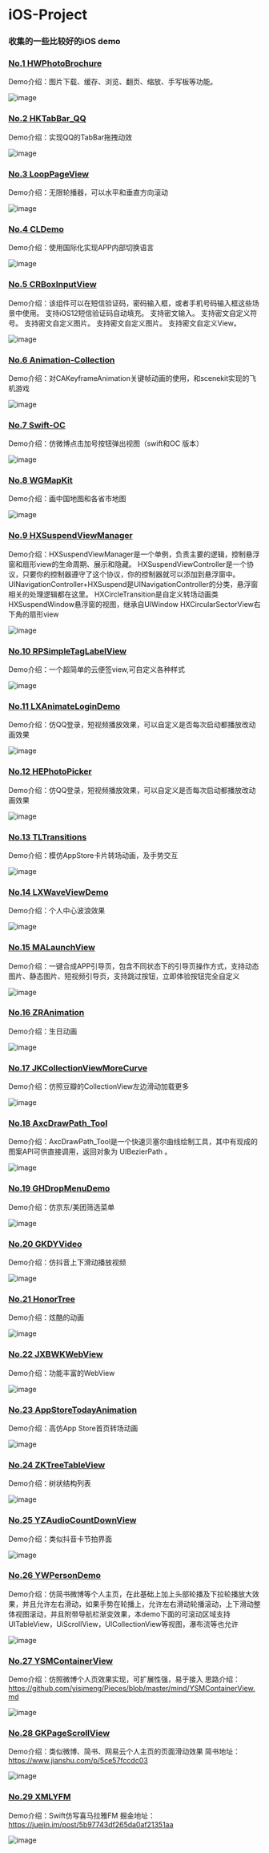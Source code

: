 # iOS-Project

### 收集的一些比较好的iOS demo

###  [No.1 HWPhotoBrochure](https://github.com/HeroWqb/HWPhotoBrochure) 
Demo介绍：图片下载、缓存、浏览、翻页、缩放、手写板等功能。

![image](http://code.cocoachina.com/uploads/attachments/20190307/138033/9d02c64d389db2003713011c04233ced.gif)

###  [No.2 HKTabBar_QQ](https://github.com/SherlockQi/HKTabBar_QQ) 
Demo介绍：实现QQ的TabBar拖拽动效

![image](https://github.com/SherlockQi/HKNote/blob/master/HKTabBar_QQ.gif)

###  [No.3 LoopPageView](https://github.com/QiaokeZ/iOS_LoopPageView) 
Demo介绍：无限轮播器，可以水平和垂直方向滚动

![image](https://github.com/QiaokeZ/iOS_LoopPageView/blob/master/LoopPageViewDome/LoopPageViewDome/dome.gif)

###  [No.4 CLDemo](https://github.com/JmoVxia/CLDemo) 
Demo介绍：使用国际化实现APP内部切换语言

![image](http://code.cocoachina.com/uploads/attachments/20190207/137997/c234886ac5e731be7dd37f51048342c2.gif)

###  [No.5 CRBoxInputView](https://github.com/CRAnimation/CRBoxInputView) 
Demo介绍：该组件可以在短信验证码，密码输入框，或者手机号码输入框这些场景中使用。
支持iOS12短信验证码自动填充。
支持密文输入。
支持密文自定义符号。
支持密文自定义图片。
支持密文自定义图片。
支持密文自定义View。

![image](https://github.com/CRAnimation/CRBoxInputView/blob/master/ReadmeResources/5SecretImage.png)

###  [No.6 Animation-Collection](https://github.com/chenfengxiaoxixi/Animation-Collection) 
Demo介绍：对CAKeyframeAnimation关键帧动画的使用，和scenekit实现的飞机游戏

![image](https://github.com/chenfengxiaoxixi/Animation-Collection/blob/master/gif%E5%8A%A8%E7%94%BB%E5%9B%BE/yqs.gif)

###  [No.7 Swift-OC](https://github.com/ZYK0909/Swift-OC) 
Demo介绍：仿微博点击加号按钮弹出视图（swift和OC 版本）

![image](https://github.com/ZYK0909/Swift-OC/blob/master/%E6%95%88%E6%9E%9C%E5%9B%BE.gif)

###  [No.8 WGMapKit](https://github.com/wanggang1128/WGMapKit) 
Demo介绍：画中国地图和各省市地图

![image](https://raw.githubusercontent.com/wanggang1128/WGMapKit/master/WGMap/demo.gif)

###  [No.9 HXSuspendViewManager](https://github.com/hxwxww/HXSuspendViewManager) 
Demo介绍：HXSuspendViewManager是一个单例，负责主要的逻辑，控制悬浮窗和扇形view的生命周期、展示和隐藏。
HXSuspendViewController是一个协议，只要你的控制器遵守了这个协议，你的控制器就可以添加到悬浮窗中。
UINavigationController+HXSuspend是UINavigationController的分类，悬浮窗相关的处理逻辑都在这里。
HXCircleTransition是自定义转场动画类
HXSuspendWindow悬浮窗的视图，继承自UIWindow
HXCircularSectorView右下角的扇形view

![image](https://raw.githubusercontent.com/hxwxww/HXSuspendViewManager/master/screenshots/screenshot1.gif)

###  [No.10 RPSimpleTagLabelView](https://github.com/RollingPin/RPSimpleTagLabelView) 
Demo介绍：一个超简单的云便签view,可自定义各种样式

![image](https://github.com/RollingPin/RPSimpleTagLabelView/blob/master/RPSimpleTagLabelView/RPSimpleTagLabelView/gif_show.gif)

###  [No.11 LXAnimateLoginDemo](https://github.com/nick8brown/LXAnimateLoginDemo.git) 
Demo介绍：仿QQ登录，短视频播放效果，可以自定义是否每次启动都播放改动画效果

![image](http://code.cocoachina.com/uploads/attachments/20181207/137905/fd94151c4387368e9287689d36701d0d.png)

###  [No.12 HEPhotoPicker](https://github.com/heyode/HEPhotoPicker) 
Demo介绍：仿QQ登录，短视频播放效果，可以自定义是否每次启动都播放改动画效果

![image](https://github.com/heyode/HEPhotoPicker/blob/master/ExampleImage/image%26video.gif)

###  [No.13 TLTransitions](https://github.com/LoongerTao/TLTransitions) 
Demo介绍：模仿AppStore卡片转场动画，及手势交互

![image](http://code.cocoachina.com/uploads/attachments/20181203/137889/466affdc781e876d8e7e704cf515ef19.gif)

###  [No.14 LXWaveViewDemo](https://github.com/nick8brown/LXWaveViewDemo.git) 
Demo介绍：个人中心波浪效果

![image](http://code.cocoachina.com/uploads/attachments/20181203/137888/66e52585bb9552506522b90ec01a9ee3.png)

###  [No.15 MALaunchView](https://github.com/lztbwlkj/MSLaunchView) 
Demo介绍：一键合成APP引导页，包含不同状态下的引导页操作方式，支持动态图片、静态图片、短视频引导页，支持跳过按钮，立即体验按钮完全自定义

![image](https://github.com/lztbwlkj/MSLaunchView/blob/master/Demo/MSLaunchView/DesignSketchGIF/Untitled-1.gif)

###  [No.16 ZRAnimation](https://github.com/zhaojijin/ZRAnimation) 
Demo介绍：生日动画

![image](https://github.com/zhaojijin/ZRAnimation/blob/master/Birthday.gif)

###  [No.17 JKCollectionViewMoreCurve](https://gitee.com/JKWC/JKCollectionViewMoreCurve.git) 
Demo介绍：仿照豆瓣的CollectionView左边滑动加载更多

![image](http://code.cocoachina.com/uploads/attachments/20181030/137790/89ee72197dd1d0f5f855c4e13a103853.gif)

###  [No.18 AxcDrawPath_Tool](https://github.com/axclogo/AxcDrawPath_Tool) 
Demo介绍：AxcDrawPath_Tool是一个快速贝塞尔曲线绘制工具，其中有现成的图案API可供直接调用，返回对象为 UIBezierPath 。

![image](http://code.cocoachina.com/uploads/attachments/20181029/137785/15a5f026839628bba425553b226951c1.gif)

###  [No.19 GHDropMenuDemo](https://github.com/shabake/GHDropMenuDemo) 
Demo介绍：仿京东/美团筛选菜单

![image](http://code.cocoachina.com/uploads/attachments/20181217/137924/55bab3fc7a9c1f675007e667f32d7343.gif)

###  [No.20 GKDYVideo](https://github.com/QuintGao/GKDYVideo) 
Demo介绍：仿抖音上下滑动播放视频

![image](http://code.cocoachina.com/uploads/attachments/20180928/137700/6d61bfc1b18b447532a469f2e535abbb.gif)

###  [No.21 HonorTree](https://github.com/Cesaradu/HonorTree) 
Demo介绍：炫酷的动画

![image](http://code.cocoachina.com/uploads/attachments/20180928/137700/6d61bfc1b18b447532a469f2e535abbb.gif)

###  [No.22 JXBWKWebView](https://github.com/xiubojin/JXBWKWebView) 
Demo介绍：功能丰富的WebView

![image](http://code.cocoachina.com/uploads/attachments/20180919/137670/e51d85634b80f3cdda7bd3bc114b7bde.gif)

###  [No.23 AppStoreTodayAnimation](https://github.com/baozoudiudiu/AppStoreTodayAnimation) 
Demo介绍：高仿App Store首页转场动画

![image](https://raw.githubusercontent.com/baozoudiudiu/AppStoreTodayAnimation/master/AppStoreListTest/example.gif)

###  [No.24 ZKTreeTableView](https://github.com/bestDew/ZKTreeTableView) 
Demo介绍：树状结构列表

![image](https://raw.githubusercontent.com/bestDew/ZKTreeTableView/master/ZKTreeTableView/Untitled.gif)

###  [No.25 YZAudioCountDownView](https://github.com/yitezh/YZAudioCountDownView) 
Demo介绍：类似抖音卡节拍界面

![image](http://code.cocoachina.com/uploads/attachments/20180827/137575/75c16854a9eb8143948f8a31ecf12bb6.gif)

###  [No.26 YWPersonDemo](https://github.com/china-han/YWPersonDemo) 
Demo介绍：仿简书微博等个人主页，在此基础上加上头部轮播及下拉轮播放大效果，并且允许左右滑动，如果手势在轮播上，允许左右滑动轮播滚动，上下滑动整体视图滚动，并且附带导航栏渐变效果，本demo下面的可滚动区域支持UITableView，UiScrollView，UICollectionView等视图，瀑布流等也允许

![image](https://github.com/china-han/YWPersonDemo/blob/master/image/person1.gif)

###  [No.27 YSMContainerView](https://github.com/yisimeng/YSMContainerView) 
Demo介绍：仿照微博个人页效果实现，可扩展性强，易于接入 
思路介绍：https://github.com/yisimeng/Pieces/blob/master/mind/YSMContainerView.md

![image](https://github.com/yisimeng/YSMContainerView/blob/master/containerView.gif)

###  [No.28 GKPageScrollView](https://github.com/QuintGao/GKPageScrollView) 
Demo介绍：类似微博、简书、网易云个人主页的页面滑动效果
简书地址：https://www.jianshu.com/p/5ce57fccdc03

![image](https://github.com/QuintGao/GKPageScrollView/blob/master/Pictures/wb.gif)


###  [No.29 XMLYFM](https://github.com/daomoer/XMLYFM) 
Demo介绍：Swift仿写喜马拉雅FM
掘金地址：https://juejin.im/post/5b97743df265da0af21351aa

![image](https://github.com/daomoer/XMLYFM/blob/master/XMLYFM/%E6%95%88%E6%9E%9C%E5%9B%BE/gif.gif)
